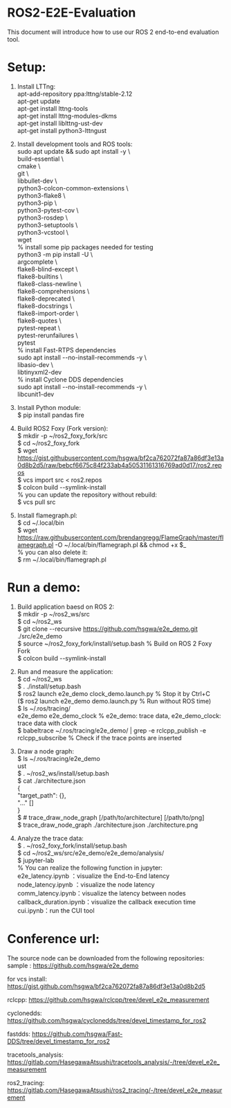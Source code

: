 # ROS2-E2E-Evaluation

This document will introduce how to use our ROS 2 end-to-end evaluation tool.  

# Setup:
1. Install LTTng:  
apt-add-repository ppa:lttng/stable-2.12  
apt-get update  
apt-get install lttng-tools  
apt-get install lttng-modules-dkms  
apt-get install liblttng-ust-dev  
apt-get install python3-lttngust  

2. Install development tools and ROS tools:  
sudo apt update && sudo apt install -y \  
  build-essential \  
  cmake \  
  git \  
  libbullet-dev \  
  python3-colcon-common-extensions \  
  python3-flake8 \  
  python3-pip \  
  python3-pytest-cov \  
  python3-rosdep \  
  python3-setuptools \  
  python3-vcstool \  
  wget  
% install some pip packages needed for testing  
python3 -m pip install -U \  
  argcomplete \  
  flake8-blind-except \  
  flake8-builtins \  
  flake8-class-newline \  
  flake8-comprehensions \  
  flake8-deprecated \  
  flake8-docstrings \  
  flake8-import-order \  
  flake8-quotes \  
  pytest-repeat \  
  pytest-rerunfailures \  
  pytest  
% install Fast-RTPS dependencies  
sudo apt install --no-install-recommends -y \  
  libasio-dev \  
  libtinyxml2-dev  
% install Cyclone DDS dependencies  
sudo apt install --no-install-recommends -y \  
  libcunit1-dev  

3. Install Python module:  
$ pip install pandas fire  

4. Build ROS2 Foxy (Fork version):  
$ mkdir -p ~/ros2_foxy_fork/src  
$ cd ~/ros2_foxy_fork  
$ wget https://gist.githubusercontent.com/hsgwa/bf2ca762072fa87a86df3e13a0d8b2d5/raw/bebcf6675c84f233ab4a50531161316769ad0d17/ros2.repos  
$ vcs import src < ros2.repos  
$ colcon build --symlink-install  
% you can update the repository without rebuild:  
$ vcs pull src    

5. Install flamegraph.pl:  
$ cd ~/.local/bin  
$ wget https://raw.githubusercontent.com/brendangregg/FlameGraph/master/flamegraph.pl -O ~/.local/bin/flamegraph.pl && chmod +x $_  
% you can also delete it:  
$ rm ~/.local/bin/flamegraph.pl  

# Run a demo:   
1. Build application baesd on ROS 2:  
$ mkdir -p ~/ros2_ws/src  
$ cd ~/ros2_ws  
$ git clone --recursive https://github.com/hsgwa/e2e_demo.git ./src/e2e_demo  
$ source ~/ros2_foxy_fork/install/setup.bash % Build on ROS 2 Foxy Fork  
$ colcon build --symlink-install  

2. Run and measure the application:  
$ cd ~/ros2_ws  
$ . ./install/setup.bash  
$ ros2 launch e2e_demo clock_demo.launch.py % Stop it by Ctrl+C  
($ ros2 launch e2e_demo demo.launch.py % Run without ROS time)  
$ ls ~/.ros/tracing/  
e2e_demo  e2e_demo_clock % e2e_demo: trace data, e2e_demo_clock: trace data with clock  
$ babeltrace ~/.ros/tracing/e2e_demo/ | grep -e rclcpp_publish -e rclcpp_subscribe % Check if the trace points are inserted  

3. Draw a node graph:  
$ ls ~/.ros/tracing/e2e_demo  
ust  
$ . ~/ros2_ws/install/setup.bash  
$ cat ./architecture.json  
{  
  "target_path": {},  
  "..." []  
}  
$ # trace_draw_node_graph [/path/to/architecture] [/path/to/png]  
$ trace_draw_node_graph ./architecture.json ./architecture.png  

4. Analyze the trace data:  
$ . ~/ros2_foxy_fork/install/setup.bash  
$ cd ~/ros2_ws/src/e2e_demo/e2e_demo/analysis/  
$ jupyter-lab  
% You can realize the following function in jupyter:  
e2e_latency.ipynb ：visualize the End-to-End latency  
node_latency.ipynb ：visualize the node latency  
comm_latency.ipynb：visualize the latency between nodes  
callback_duration.ipynb：visualize the callback execution time  
cui.ipynb：run the CUI tool  

# Conference url:  
The source node can be downloaded from the following repositories:   
sample : https://github.com/hsgwa/e2e_demo  

for vcs install: https://gist.github.com/hsgwa/bf2ca762072fa87a86df3e13a0d8b2d5  

rclcpp: https://github.com/hsgwa/rclcpp/tree/devel_e2e_measurement  

cyclonedds: https://github.com/hsgwa/cyclonedds/tree/devel_timestamp_for_ros2  

fastdds: https://github.com/hsgwa/Fast-DDS/tree/devel_timestamp_for_ros2  

tracetools_analysis: https://gitlab.com/HasegawaAtsushi/tracetools_analysis/-/tree/devel_e2e_measurement  

ros2_tracing: https://gitlab.com/HasegawaAtsushi/ros2_tracing/-/tree/devel_e2e_measurement  
